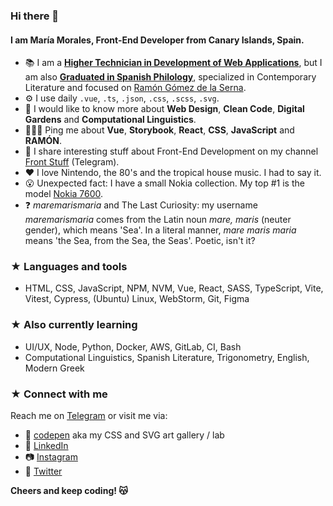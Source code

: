 ### Hi there 👋

#### I am María Morales, Front-End Developer from Canary Islands, Spain.

- 📚 I am a [**Higher Technician in Development of Web Applications**](https://www.todofp.es/dam/jcr:7c3d42db-83bf-4abb-9d81-cd4f41fe1a1a/n-tsdesarrolloaplicacionesweben-pdf.pdf), but I am also [**Graduated in Spanish Philology**](https://en.wikipedia.org/wiki/Philology), specialized in Contemporary Literature and focused on [Ramón Gómez de la Serna](https://en.wikipedia.org/wiki/Ram%C3%B3n_G%C3%B3mez_de_la_Serna).
- ⚙️ I use daily `.vue`, `.ts`, `.json`, `.css`, `.scss`, `.svg`.
- 🌱 I would like to know more about **Web Design**, **Clean Code**, **Digital Gardens** and **Computational Linguistics**.
- 🙋🏼‍♀️ Ping me about **Vue**, **Storybook**, **React**, **CSS**, **JavaScript** and **RAMÓN**.
- 💬 I share interesting stuff about Front-End Development on my channel [Front Stuff](https://t.me/stuff_front) (Telegram).
- ❤️ I love Nintendo, the 80's and the tropical house music. I had to say it.
- 😮 Unexpected fact: I have a small Nokia collection. My top #1 is the model [Nokia 7600](https://en.wikipedia.org/wiki/Nokia_7600).
- ❓ *maremarismaria* and The Last Curiosity: my username *maremarismaria* comes from the Latin noun *mare, maris* (neuter gender), which means 'Sea'. In a literal manner, *mare maris maria* means 'the Sea, from the Sea, the Seas'. Poetic, isn't it?

### ★ Languages and tools

- HTML, CSS, JavaScript, NPM, NVM, Vue, React, SASS, TypeScript, Vite, Vitest, Cypress, (Ubuntu) Linux, WebStorm, Git, Figma

### ★ Also currently learning

- UI/UX, Node, Python, Docker, AWS, GitLab, CI, Bash
- Computational Linguistics, Spanish Literature, Trigonometry, English, Modern Greek

### ★ Connect with me

Reach me on [Telegram](https://t.me/maremarismaria) or visit me via:

- 🎨 [codepen](https://codepen.io/maremarismaria) aka my CSS and SVG art gallery / lab
- 💼 [LinkedIn](https://linkedin.com/in/mariamoralespadron)
- 📷 [Instagram](https://instagram.com/maremarismaria)
- 💬 [Twitter](https://twitter.com/maremarismaria)

**Cheers and keep coding! 😽**
